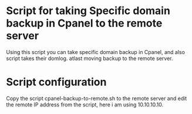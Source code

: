 Script for taking Specific domain backup in Cpanel to the remote server
================

Using this script you can take specific domain backup in Cpanel, and also script takes their domlog. atlast moving backup to the remote server.

Script configuration
================

Copy the script cpanel-backup-to-remote.sh to the remote server and edit the remote IP address from the script, here i am using 10.10.10.10.
